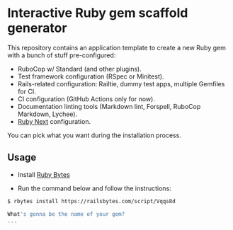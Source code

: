 # Interactive Ruby gem scaffold generator

This repository contains an application template to create a new Ruby gem with a bunch of stuff pre-configured:

- RuboCop w/ Standard (and other plugins).
- Test framework configuration (RSpec or Minitest).
- Rails-related configuration: Railtie, dummy test apps, multiple Gemfiles for CI.
- CI configuration (GitHub Actions only for now).
- Documentation linting tools (Markdown lint, Forspell, RuboCop Markdown, Lychee).
- [Ruby Next][] configuration.

You can pick what you want during the installation process.

## Usage

- Install [Ruby Bytes][]

- Run the command below and follow the instructions:

```sh
$ rbytes install https://railsbytes.com/script/Vqqs8d

What's gonna be the name of your gem?
...
```

[Ruby Bytes]: https://github.com/palkan/rbytes
[Ruby Next]: https://github.com/ruby-next/ruby-next
